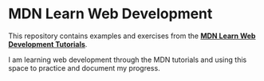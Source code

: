 # MDN Learn Web Development

This repository contains examples and exercises from the [**MDN Learn Web Development Tutorials**](https://developer.mozilla.org/en-US/docs/Learn_web_development).

I am learning web development through the MDN tutorials and using this space to practice and document my progress.